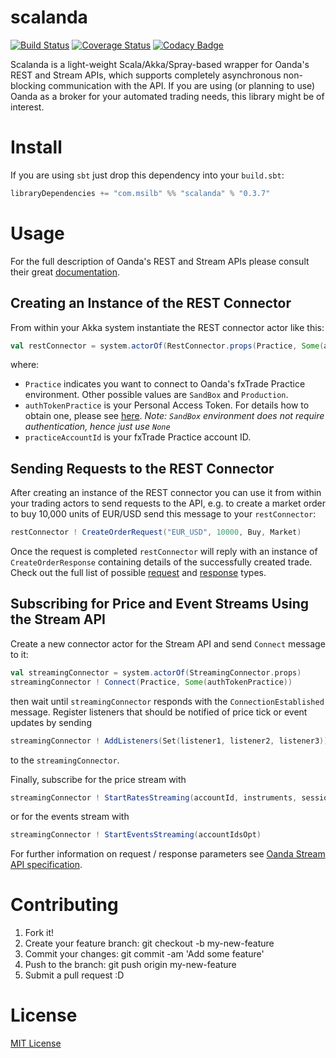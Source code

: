 # scalanda

[![Build Status](https://travis-ci.org/msilb/scalanda.svg?branch=master)](https://travis-ci.org/msilb/scalanda)
[![Coverage Status](https://coveralls.io/repos/msilb/scalanda/badge.svg?branch=master)](https://coveralls.io/r/msilb/scalanda?branch=master)
[![Codacy Badge](https://www.codacy.com/project/badge/2bb6da8abeee48b483a7d9ee8d88d65f)](https://www.codacy.com/public/me_7/scalanda)

Scalanda is a light-weight Scala/Akka/Spray-based wrapper for Oanda's REST and Stream APIs, which supports completely asynchronous non-blocking communication with the API. If you are using (or planning to use) Oanda as a broker for your automated trading needs, this library might be of interest.

# Install

If you are using `sbt` just drop this dependency into your `build.sbt`:

```scala
libraryDependencies += "com.msilb" %% "scalanda" % "0.3.7"
```

# Usage

For the full description of Oanda's REST and Stream APIs please consult their great [documentation](http://developer.oanda.com/rest-live/introduction).

## Creating an Instance of the REST Connector

From within your Akka system instantiate the REST connector actor like this:

```scala
val restConnector = system.actorOf(RestConnector.props(Practice, Some(authTokenPractice), practiceAccountId))
```

where:

* `Practice` indicates you want to connect to Oanda's fxTrade Practice environment. Other possible values are `SandBox` and `Production`.
* `authTokenPractice` is your Personal Access Token. For details how to obtain one, please see [here](http://developer.oanda.com/rest-live/authentication). *Note: `SandBox` environment does not require authentication, hence just use `None`*
* `practiceAccountId` is your fxTrade Practice account ID.

## Sending Requests to the REST Connector

After creating an instance of the REST connector you can use it from within your trading actors to send requests to the API, e.g. to create a market order to buy 10,000 units of EUR/USD send this message to your `restConnector`:

```scala
restConnector ! CreateOrderRequest("EUR_USD", 10000, Buy, Market)
```

Once the request is completed `restConnector` will reply with an instance of `CreateOrderResponse` containing details of the successfully created trade. Check out the full list of possible [request](https://github.com/msilb/scalanda/blob/master/src/main/scala/com/msilb/scalanda/restapi/Request.scala) and [response](https://github.com/msilb/scalanda/blob/master/src/main/scala/com/msilb/scalanda/restapi/Response.scala) types.

## Subscribing for Price and Event Streams Using the Stream API

Create a new connector actor for the Stream API and send `Connect` message to it:

```scala
val streamingConnector = system.actorOf(StreamingConnector.props)
streamingConnector ! Connect(Practice, Some(authTokenPractice))
```

then wait until `streamingConnector` responds with the `ConnectionEstablished` message. Register listeners that should be notified of price tick or event updates by sending

```scala
streamingConnector ! AddListeners(Set(listener1, listener2, listener3))
```

to the `streamingConnector`.

Finally, subscribe for the price stream with

```scala
streamingConnector ! StartRatesStreaming(accountId, instruments, sessionIdOpt)
```

or for the events stream with

```scala
streamingConnector ! StartEventsStreaming(accountIdsOpt)
```

For further information on request / response parameters see [Oanda Stream API specification](http://developer.oanda.com/rest-live/streaming).

# Contributing

1. Fork it!
2. Create your feature branch: git checkout -b my-new-feature
3. Commit your changes: git commit -am 'Add some feature'
4. Push to the branch: git push origin my-new-feature
5. Submit a pull request :D

# License

[MIT License](https://github.com/msilb/scalanda/blob/master/LICENSE)
